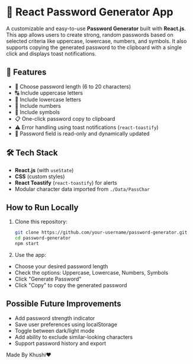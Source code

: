 # 🔐 React Password Generator App

A customizable and easy-to-use **Password Generator** built with **React.js**. This app allows users to create strong, random passwords based on selected criteria like uppercase, lowercase, numbers, and symbols. It also supports copying the generated password to the clipboard with a single click and displays toast notifications.

## 🚀 Features

- 🎯 Choose password length (6 to 20 characters)
- 🔠 Include uppercase letters
- 🔡 Include lowercase letters
- 🔢 Include numbers
- 🔣 Include symbols
- 📋 One-click password copy to clipboard
- ⚠️ Error handling using toast notifications (`react-toastify`)
- 🔐 Password field is read-only and dynamically updated

## 🛠️ Tech Stack

- **React.js** (with `useState`)
- **CSS** (custom styles)
- **React Toastify** (`react-toastify`) for alerts
- Modular character data imported from `./Data/PassChar`

##  How to Run Locally

1. Clone this repository:
    ```bash
    git clone https://github.com/your-username/password-generator.git
    cd password-generator
    npm start

2. Use the app:
  - Choose your desired password length
  - Check the options: Uppercase, Lowercase, Numbers, Symbols
  - Click "Generate Password"
  - Click "Copy" to copy the generated password

## Possible Future Improvements

  - Add password strength indicator
  - Save user preferences using localStorage
  - Toggle between dark/light mode
  - Add ability to exclude similar-looking characters
  - Support password history and export


Made By Khushi❤️

